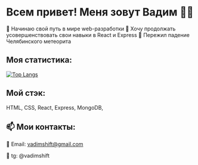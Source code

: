 # Всем привет! Меня зовут Вадим :raising_hand_man:

:small_blue_diamond: Начинаю свой путь в мире web-разработки
:small_blue_diamond: Хочу продолжать усовершенствовать свои навыки в React и Express
:small_blue_diamond: Пережил падение Челябинского метеорита

## Моя статистика:

[![Top Langs](https://github-readme-stats.vercel.app/api/top-langs/?username=vadimshift&langs_count=8)](https://github.com/vadimshift/github-readme-stats)

## Мой стэк: 
HTML, CSS, React, Express, MongoDB,


## :mailbox: Мои контакты:

:small_orange_diamond: Email: vadimshift@gmail.com

:small_orange_diamond: tg: @vadimshift
